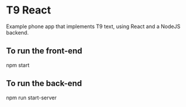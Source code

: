 # T9 React

Example phone app that implements T9 text, using React and a NodeJS backend.

## To run the front-end

npm start

## To run the back-end

npm run start-server
